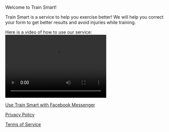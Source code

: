 Welcome to Train Smart!

Train Smart is a service to help you exercise better! We will help you correct your form to get better results and avoid injuries while training.

Here is a video of how to use our service:
<video src="https://www.facebook.com/TrainSmart2018/videos/2183202031922552/" width="320" height="200" controls preload></video>

[Use Train Smart with Facebook Messenger](https://m.me/TrainSmart2018)

[Privacy Policy](privacy)

[Terms of Service](tos)
